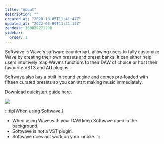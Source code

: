 ```yaml
---
title: "About"
description: ""
created_at: "2020-10-05T11:41:47Z"
updated_at: "2022-03-09T11:31:17Z"
zendesk: 360028271298
sidebar:
  order: 1
---
```


Softwave is Wave's software counterpart, allowing users to fully customize Wave by creating their own presets and preset banks. It can either help users intuitively map Wave's functions to their DAW of choice or host their favourite VST3 and AU plugins. 

Softwave also has a built in sound engine and comes pre-loaded with fifteen curated presets so you can start making music immediately.

[ Download quickstart guide here](/quickstart-guides/softwave.pdf).

![](/images/article_360014085918_image_0.png)

:::tip[When using Softwave.]
* When using Wave with your DAW keep Softwave open in the background.
* Softwave is not a VST plugin.
* Softwave does not work on your mobile.
:::

